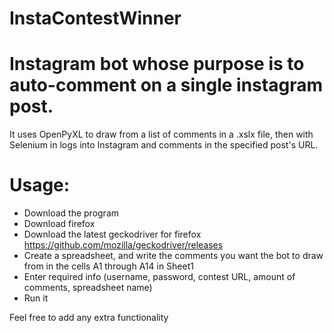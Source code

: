 # InstaContestWinner
# Instagram bot whose purpose is to auto-comment on a single instagram post.

It uses OpenPyXL to draw from a list of comments in a .xslx file, then with Selenium in logs into Instagram and comments in the specified post's URL.

# Usage:

  - Download the program
  - Download firefox
  - Download the latest geckodriver for firefox https://github.com/mozilla/geckodriver/releases
  - Create a spreadsheet, and write the comments you want the bot to draw from in the cells A1 through A14 in Sheet1
  - Enter required info (username, password, contest URL, amount of comments, spreadsheet name)
  - Run it

Feel free to add any extra functionality
